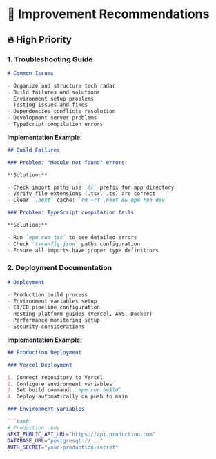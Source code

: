 # 🚀 Improvement Recommendations

## 🔥 **High Priority**

### 1. **Troubleshooting Guide**

```markdown
# Common Issues

- Organize and structure tech radar
- Build failures and solutions
- Environment setup problems
- Testing issues and fixes
- Dependencies conflicts resolution
- Development server problems
- TypeScript compilation errors
```

**Implementation Example:**

```markdown
## Build Failures

### Problem: "Module not found" errors

**Solution:**

- Check import paths use `@/` prefix for app directory
- Verify file extensions (.tsx, .ts) are correct
- Clear `.next` cache: `rm -rf .next && npm run dev`

### Problem: TypeScript compilation fails

**Solution:**

- Run `npm run tsc` to see detailed errors
- Check `tsconfig.json` paths configuration
- Ensure all imports have proper type definitions
```

### 2. **Deployment Documentation**

```markdown
# Deployment

- Production build process
- Environment variables setup
- CI/CD pipeline configuration
- Hosting platform guides (Vercel, AWS, Docker)
- Performance monitoring setup
- Security considerations
```

**Implementation Example:**

````markdown
## Production Deployment

### Vercel Deployment

1. Connect repository to Vercel
2. Configure environment variables
3. Set build command: `npm run build`
4. Deploy automatically on push to main

### Environment Variables

```bash
# Production .env
NEXT_PUBLIC_API_URL="https://api.production.com"
DATABASE_URL="postgresql://..."
AUTH_SECRET="your-production-secret"
```
````
